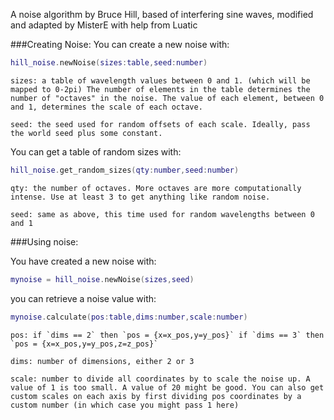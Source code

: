 A noise algorithm by Bruce Hill, based of interfering sine waves, modified and adapted by MisterE with help from Luatic

###Creating Noise:
You can create a new noise with:
```lua
hill_noise.newNoise(sizes:table,seed:number)

```
    sizes: a table of wavelength values between 0 and 1. (which will be mapped to 0-2pi) The number of elements in the table determines the number of "octaves" in the noise. The value of each element, between 0 and 1, determines the scale of each octave. 

    seed: the seed used for random offsets of each scale. Ideally, pass the world seed plus some constant.


You can get a table of random sizes with: 

```lua
hill_noise.get_random_sizes(qty:number,seed:number)
```

    qty: the number of octaves. More octaves are more computationally intense. Use at least 3 to get anything like random noise.

    seed: same as above, this time used for random wavelengths between 0 and 1

###Using noise:

You have created a new noise with:
```lua
mynoise = hill_noise.newNoise(sizes,seed)
```

you can retrieve a noise value with:

```lua
mynoise.calculate(pos:table,dims:number,scale:number)
```
    pos: if `dims == 2` then `pos = {x=x_pos,y=y_pos}` if `dims == 3` then `pos = {x=x_pos,y=y_pos,z=z_pos}`

    dims: number of dimensions, either 2 or 3

    scale: number to divide all coordinates by to scale the noise up. A value of 1 is too small. A value of 20 might be good. You can also get custom scales on each axis by first dividing pos coordinates by a custom number (in which case you might pass 1 here)




